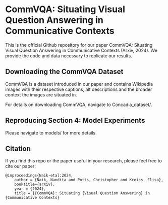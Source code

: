 # CommVQA: Situating Visual Question Answering in Communicative Contexts

This is the official Github repository for our paper CommVQA: Situating Visual Question Answering in Communicative Contexts (Arxiv, 2024). We provide the code and data necessary to replicate our results.

## Downloading the CommVQA Dataset
CommVQA is a dataset introduced in our paper and contains Wikipedia images with their respective captions, alt descriptions and the broader context the images are situated in.

For details on downloading CommVQA, navigate to Concadia_dataset/.

## Reproducing Section 4: Model Experiments
Please navigate to models/ for more details.

## Citation
If you find this repo or the paper useful in your research, please feel free to cite our paper:
```
@inproceedings{Naik-etal:2024,
    author = {Naik, Nandita and Potts, Christopher and Kreiss, Elisa},
    booktitle={arXiv},
    year = {2024},
    title = {{CommVQA}: Situating {Visual Question Answering} in {Communicative Contexts}
```
